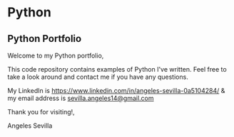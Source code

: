 # Python
## Python Portfolio

Welcome to my Python portfolio,

This code repository contains examples of Python I've written. 
Feel free to take a look around and contact me if you have any questions.

My LinkedIn is https://www.linkedin.com/in/angeles-sevilla-0a5104284/ & my email address is sevilla.angeles14@gmail.com

Thank you for visiting!,

Angeles Sevilla

